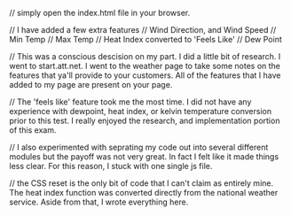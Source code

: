// simply open the index.html file in your browser.

// I have added a few extra features
  // Wind Direction, and Wind Speed
  // Min Temp
  // Max Temp
  // Heat Index converted to 'Feels Like'
  // Dew Point

// This was a conscious descision on my part.  I did a little bit of research.  I went to start.att.net.  I went to the weather page to take some notes on the features that ya'll provide to your customers.  All of the features that I have added to my page are present on your page.

// The 'feels like' feature took me the most time.  I did not have any experience with dewpoint, heat index, or kelvin temperature conversion prior to this test.  I really enjoyed the research, and implementation portion of this exam.

// I also experimented with seprating my code out into several different modules but the payoff was not very great.  In fact I felt like it made things less clear.  For this reason, I stuck with one single js file.

// the CSS reset is the only bit of code that I can't claim as entirely mine.  The heat index function was converted directly from the national weather service.  Aside from that, I wrote everything here.